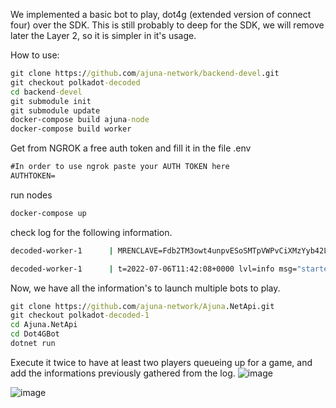 We implemented a basic bot to play, dot4g (extended version of connect four) over the SDK. This is still probably to deep for the SDK, we will remove later the Layer 2, so it is simpler in it's usage.

How to use:
```bat
git clone https://github.com/ajuna-network/backend-devel.git
git checkout polkadot-decoded
cd backend-devel
git submodule init
git submodule update
docker-compose build ajuna-node
docker-compose build worker
```

Get from NGROK a free auth token and fill it in the file .env
```bat
#In order to use ngrok paste your AUTH TOKEN here
AUTHTOKEN=
```

run nodes
```bat
docker-compose up
```

check log for the following information.
```bat
decoded-worker-1      | MRENCLAVE=Fdb2TM3owt4unpvESoSMTpVWPvCiXMzYyb42LzSsmFLi
```
```bat
decoded-worker-1      | t=2022-07-06T11:42:08+0000 lvl=info msg="started tunnel" obj=tunnels name=command_line addr=https://localhost:2000 url=https://4f20-84-75-48-249.ngrok.io
```

Now, we have all the information's to launch multiple bots to play.
```bat
git clone https://github.com/ajuna-network/Ajuna.NetApi.git
git checkout polkadot-decoded-1
cd Ajuna.NetApi
cd Dot4GBot
dotnet run
```

Execute it twice to have at least two players queueing up for a game, and add the informations previously gathered from the log.
![image](https://user-images.githubusercontent.com/17710198/177554943-4f577a3e-f016-4f3e-ac5b-4f28027bd6cc.png)

![image](https://user-images.githubusercontent.com/17710198/177555172-34766a69-865f-4da5-bc13-388506a82836.png)

